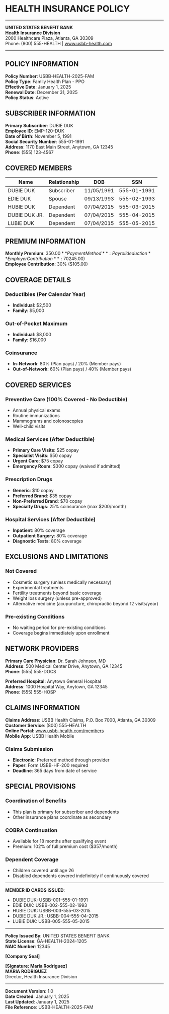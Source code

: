 # HEALTH INSURANCE POLICY

---

**UNITED STATES BENEFIT BANK**  
**Health Insurance Division**  
2000 Healthcare Plaza, Atlanta, GA 30309  
Phone: (800) 555-HEALTH | www.usbb-health.com

---

## POLICY INFORMATION

**Policy Number**: USBB-HEALTH-2025-FAM  
**Policy Type**: Family Health Plan - PPO  
**Effective Date**: January 1, 2025  
**Renewal Date**: December 31, 2025  
**Policy Status**: Active  

## SUBSCRIBER INFORMATION

**Primary Subscriber**: DUBIE DUK  
**Employee ID**: EMP-120-DUK  
**Date of Birth**: November 5, 1991  
**Social Security Number**: 555-01-1991  
**Address**: 1170 East Main Street, Anytown, GA 12345  
**Phone**: (555) 123-4567  

## COVERED MEMBERS

| Name | Relationship | DOB | SSN |
|------|-------------|-----|-----|
| DUBIE DUK | Subscriber | 11/05/1991 | 555-01-1991 |
| EDIE DUK | Spouse | 09/13/1993 | 555-02-1993 |
| HUBIE DUK | Dependent | 07/04/2015 | 555-03-2015 |
| DUBIE DUK JR. | Dependent | 07/04/2015 | 555-04-2015 |
| LUBIE DUK | Dependent | 07/04/2015 | 555-05-2015 |

## PREMIUM INFORMATION

**Monthly Premium**: $350.00  
**Payment Method**: Payroll deduction  
**Employer Contribution**: 70% ($245.00)  
**Employee Contribution**: 30% ($105.00)  

## COVERAGE DETAILS

### Deductibles (Per Calendar Year)
- **Individual**: $2,500
- **Family**: $5,000

### Out-of-Pocket Maximum
- **Individual**: $8,000
- **Family**: $16,000

### Coinsurance
- **In-Network**: 80% (Plan pays) / 20% (Member pays)
- **Out-of-Network**: 60% (Plan pays) / 40% (Member pays)

## COVERED SERVICES

### Preventive Care (100% Covered - No Deductible)
- Annual physical exams
- Routine immunizations
- Mammograms and colonoscopies
- Well-child visits

### Medical Services (After Deductible)
- **Primary Care Visits**: $25 copay
- **Specialist Visits**: $50 copay
- **Urgent Care**: $75 copay
- **Emergency Room**: $300 copay (waived if admitted)

### Prescription Drugs
- **Generic**: $10 copay
- **Preferred Brand**: $35 copay
- **Non-Preferred Brand**: $70 copay
- **Specialty Drugs**: 25% coinsurance (max $200/month)

### Hospital Services (After Deductible)
- **Inpatient**: 80% coverage
- **Outpatient Surgery**: 80% coverage
- **Diagnostic Tests**: 80% coverage

## EXCLUSIONS AND LIMITATIONS

### Not Covered
- Cosmetic surgery (unless medically necessary)
- Experimental treatments
- Fertility treatments beyond basic coverage
- Weight loss surgery (unless pre-approved)
- Alternative medicine (acupuncture, chiropractic beyond 12 visits/year)

### Pre-existing Conditions
- No waiting period for pre-existing conditions
- Coverage begins immediately upon enrollment

## NETWORK PROVIDERS

**Primary Care Physician**: Dr. Sarah Johnson, MD  
**Address**: 500 Medical Center Drive, Anytown, GA 12345  
**Phone**: (555) 555-DOCS  

**Preferred Hospital**: Anytown General Hospital  
**Address**: 1000 Hospital Way, Anytown, GA 12345  
**Phone**: (555) 555-HOSP  

## CLAIMS INFORMATION

**Claims Address**: USBB Health Claims, P.O. Box 7000, Atlanta, GA 30309  
**Customer Service**: (800) 555-HEALTH  
**Online Portal**: www.usbb-health.com/members  
**Mobile App**: USBB Health Mobile  

### Claims Submission
- **Electronic**: Preferred method through provider
- **Paper**: Form USBB-HF-200 required
- **Deadline**: 365 days from date of service

## SPECIAL PROVISIONS

### Coordination of Benefits
- This plan is primary for subscriber and dependents
- Other insurance plans coordinate as secondary

### COBRA Continuation
- Available for 18 months after qualifying event
- Premium: 102% of full premium cost ($357/month)

### Dependent Coverage
- Children covered until age 26
- Disabled dependents covered indefinitely if continuously covered

---

**MEMBER ID CARDS ISSUED**:
- DUBIE DUK: USBB-001-555-01-1991
- EDIE DUK: USBB-002-555-02-1993
- HUBIE DUK: USBB-003-555-03-2015
- DUBIE DUK JR.: USBB-004-555-04-2015
- LUBIE DUK: USBB-005-555-05-2015

---

**Policy Issued By**: UNITED STATES BENEFIT BANK  
**State License**: GA-HEALTH-2024-1205  
**NAIC Number**: 12345  

**[Company Seal]**

**[Signature: Maria Rodriguez]**  
**MARIA RODRIGUEZ**  
Director, Health Insurance Division  

---

**Document Version**: 1.0  
**Date Created**: January 1, 2025  
**Last Updated**: January 1, 2025  
**File Reference**: USBB-HEALTH-2025-FAM